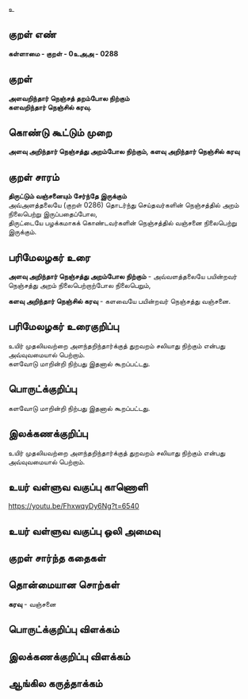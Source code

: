 உ

## குறள் எண் 

**கள்ளாமை - குறள் - 0உஅஅ - 0288**  

## குறள் 

**அளவறிந்தார் நெஞ்சத் தறம்போல நிற்கும்  
களவறிந்தார் நெஞ்சில் கரவு.**

## கொண்டு கூட்டும் முறை

**அளவு அறிந்தார் நெஞ்சத்து அறம்போல நிற்கும், களவு அறிந்தார் நெஞ்சில் கரவு** 

## குறள் சாரம் 

**திருட்டும் வஞ்சனையும் சேர்ந்தே இருக்கும்**  
அவ்அளத்தலையே (குறள் 0286) தொடர்ந்து செய்தவர்களின் நெஞ்சத்தில் அறம் நிலைபெற்று இருப்பதைப்போல,  
திருட்டையே பழக்கமாகக் கொண்டவர்களின் நெஞ்சத்தில் வஞ்சனை நிலைபெற்று இருக்கும்.  

## பரிமேலழகர் உரை

**அளவு அறிந்தார் நெஞ்சத்து அறம்போல நிற்கும்** - அவ்வளத்தலையே பயின்றவர் நெஞ்சத்து அறம் நிலைபெற்றாற்போல நிலைபெறும்,   

**களவு அறிந்தார் நெஞ்சில் கரவு** - களவையே பயின்றவர் நெஞ்சத்து வஞ்சனை. 

## பரிமேலழகர் உரைகுறிப்பு   

உயிர் முதலியவற்றை அளந்தறிந்தார்க்குத் துறவறம் சலியாது நிற்கும் என்பது அவ்வுவமையால் பெற்றாம்.   
களவோடு மாறின்றி நிற்பது இதனால் கூறப்பட்டது.   

## பொருட்க்குறிப்பு 
  
களவோடு மாறின்றி நிற்பது இதனால் கூறப்பட்டது.    

## இலக்கணக்குறிப்பு  

உயிர் முதலியவற்றை அளந்தறிந்தார்க்குத் துறவறம் சலியாது நிற்கும் என்பது அவ்வுவமையால் பெற்றாம்.
 
## உயர் வள்ளுவ வகுப்பு காணொளி

https://youtu.be/FhxwqyDy6Ng?t=6540

## உயர் வள்ளுவ வகுப்பு ஒலி அமைவு 

 
## குறள் சார்ந்த கதைகள் 


## தொன்மையான சொற்கள்

**கரவு** - வஞ்சனை   

## பொருட்க்குறிப்பு விளக்கம்


## இலக்கணக்குறிப்பு விளக்கம்


## ஆங்கில கருத்தாக்கம் 


